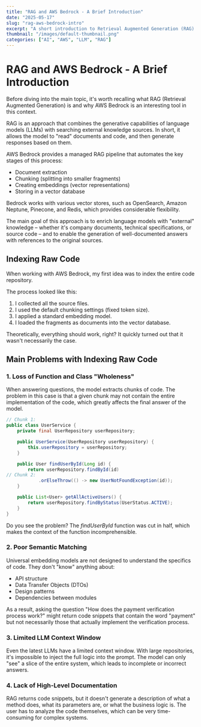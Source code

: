 ```yaml
---
title: "RAG and AWS Bedrock - A Brief Introduction"
date: "2025-05-17"
slug: "rag-aws-bedrock-intro"
excerpt: "A short introduction to Retrieval Augmented Generation (RAG) and why AWS Bedrock is an interesting tool in this context."
thumbnail: "/images/default-thumbnail.png"
categories: ["AI", "AWS", "LLM", "RAG"]
---
```


# RAG and AWS Bedrock - A Brief Introduction

Before diving into the main topic, it's worth recalling what RAG (Retrieval Augmented Generation) is and why AWS Bedrock is an interesting tool in this context.

RAG is an approach that combines the generative capabilities of language models (LLMs) with searching external knowledge sources. In short, it allows the model to "read" documents and code, and then generate responses based on them.

AWS Bedrock provides a managed RAG pipeline that automates the key stages of this process:

* Document extraction
* Chunking (splitting into smaller fragments)
* Creating embeddings (vector representations)
* Storing in a vector database

Bedrock works with various vector stores, such as OpenSearch, Amazon Neptune, Pinecone, and Redis, which provides considerable flexibility.

The main goal of this approach is to enrich language models with "external" knowledge – whether it's company documents, technical specifications, or source code – and to enable the generation of well-documented answers with references to the original sources.

## Indexing Raw Code

When working with AWS Bedrock, my first idea was to index the entire code repository.

The process looked like this:

1.  I collected all the source files.
2.  I used the default chunking settings (fixed token size).
3.  I applied a standard embedding model.
4.  I loaded the fragments as documents into the vector database.

Theoretically, everything should work, right? It quickly turned out that it wasn't necessarily the case.

## Main Problems with Indexing Raw Code

### 1. Loss of Function and Class "Wholeness"

When answering questions, the model extracts chunks of code. The problem in this case is that a given chunk may not contain the entire implementation of the code, which greatly affects the final answer of the model.

```java
// Chunk 1:
public class UserService {
    private final UserRepository userRepository;

    public UserService(UserRepository userRepository) {
        this.userRepository = userRepository;
    }

    public User findUserById(Long id) {
        return userRepository.findById(id)
// Chunk 2:
            .orElseThrow(() -> new UserNotFoundException(id));
    }

    public List<User> getAllActiveUsers() {
        return userRepository.findByStatus(UserStatus.ACTIVE);
    }
}
```

Do you see the problem? The *findUserById* function was cut in half, which makes the context of the function incomprehensible.

### 2. Poor Semantic Matching

Universal embedding models are not designed to understand the specifics of code. They don't "know" anything about:

- API structure
- Data Transfer Objects (DTOs)
- Design patterns
- Dependencies between modules

As a result, asking the question "How does the payment verification process work?" might return code snippets that contain the word "payment" but not necessarily those that actually implement the verification process.

### 3. Limited LLM Context Window

Even the latest LLMs have a limited context window. With large repositories, it's impossible to inject the full logic into the prompt. The model can only "see" a slice of the entire system, which leads to incomplete or incorrect answers.

### 4. Lack of High-Level Documentation

RAG returns code snippets, but it doesn't generate a description of what a method does, what its parameters are, or what the business logic is. The user has to analyze the code themselves, which can be very time-consuming for complex systems.